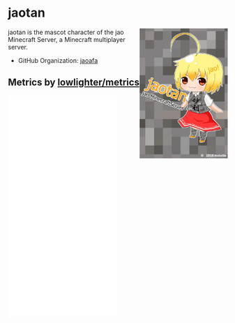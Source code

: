 # jaotan

<img align="right" width="40%" src="image.jpg">

jaotan is the mascot character of the jao Minecraft Server, a Minecraft multiplayer server.

- GitHub Organization: [jaoafa](https://github.com/jaoafa)

## Metrics by [lowlighter/metrics](https://github.com/lowlighter/metrics)

<img align="left" width="50%" src="github-metrics.svg">
